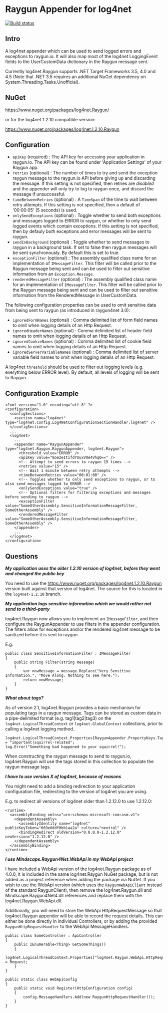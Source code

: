 Raygun Appender for log4net
===========================

[![Build status](https://ci.appveyor.com/api/projects/status/72mst5et9y15w1mc/branch/master?svg=true)](https://ci.appveyor.com/project/plmw/log4net-raygun-rb4sk/branch/master)

Intro
-----
A log4net appender which can be used to send logged errors and exceptions to raygun.io. It will also map most of the log4net LoggingEvent fields to the UserCustomData dictionary in the Raygun message sent.

Currently log4net.Raygun supports .NET Target Frameworks 3.5, 4.0 and 4.5 (Note that .NET 3.5 requires an additional NuGet dependency on System.Threading.Tasks.Unofficial).

NuGet
-----
https://www.nuget.org/packages/log4net.Raygun/

or for the log4net 1.2.10 compatible version:

https://www.nuget.org/packages/log4net.1.2.10.Raygun

Configuration
-------------

* `apiKey` (required) : The API key for accessing your application in raygun.io. The API key can be found under 'Application Settings' of your Raygun app.
* `retries` (optional) : The number of times to try and send the exception raygun message to the raygun.io API before giving up and discarding the message. If this setting is not specified, then retries are *disabled* and the appender will only try to log to raygun once, and discard the message if unsuccessful.
* `timeBetweenRetries` (optional) : A `TimeSpan` of the time to wait between retry attempts. If this setting is not specified, then a default of '00:00:05' (5 seconds) is used.
* `onlySendExceptions` (optional) : Toggle whether to send both exceptions and messages logged to ERROR to raygun, or whether to only send logged events which contain exceptions. If this setting is not specified, then by defauly *both* exceptions and error messages will be sent to raygun.
* `sendInBackground` (optional) : Toggle whether to send messages to raygun in a background task. If set to false then raygun messages will be sent synchronously. By default this is set to true.
* `exceptionFilter` (optional) : The assembly qualified class name for an implementation of `IMessageFilter`. This filter will be called prior to the Raygun message being sent and can be used to filter out sensitive information from an `Exception.Message`.
* `renderedMessageFilter` (optional) : The assembly qualified class name for an implementation of `IMessageFilter`. This filter will be called prior to the Raygun message being sent and can be used to filter out sensitive information from the RenderedMessage in UserCustomData.

The following configuration properties can be used to omit sensitive data from being sent to raygun (as introduced in raygun4net 3.0):

* `ignoredFormNames` (optional) : Comma delimited list of form field names to omit when logging details of an Http Request.
* `ignoredHeaderNames` (optional) : Comma delimited list of header field names to omit when logging details of an Http Request.
* `ignoredCookieNames` (optional) : Comma delimited list of cookie field names to omit when logging details of an Http Request.
* `ignoredServerVariableNames` (optional) : Comma delimited list of server variable field names to omit when logging details of an Http Request.

A log4net `threshold` should be used to filter out logging levels (e.g. everything below ERROR level). By default, all levels of logging will be sent to Raygun.

Configuration Example
---------------------

```
<?xml version="1.0" encoding="utf-8" ?>
<configuration>
  <configSections>
    <section name="log4net" type="log4net.Config.Log4NetConfigurationSectionHandler,log4net" />
  </configSections>
  ...
  <log4net>
    ...
    <appender name="RaygunAppender" type="log4net.Raygun.RaygunAppender, log4net.Raygun">
      <threshold value="ERROR" />
      <apiKey value="8oe2eItifdYUuxVOe4VhqQ==" />
      <!-- Attempt to send errors to raygun 15 times -->
      <retries value="15" />
      <!-- Wait 1 minute between retry attempts -->
      <timeBetweenRetries value="00:01:00" />
	  <!-- Toggles whether to only send exceptions to raygun, or to also send messages logged to ERROR -->
	  <onlySendExceptions value="true" />
      <!-- Optional filters for filtering exceptions and messages before sending to raygun -->
      <exceptionFilter value="SomeOtherAssembly.SensitiveInformationMessageFilter, SomeOtherAssembly" />
      <renderedMessageFilter value="SomeOtherAssembly.SensitiveInformationMessageFilter, SomeOtherAssembly" />
    </appender>
	...
  </log4net>
</configuration>
```

Questions
---------

***My application uses the older 1.2.10 version of log4net, before they went and changed the public key***

You need to use the https://www.nuget.org/packages/log4net.1.2.10.Raygun version built against that version of log4net. The source for this is located in the `log4net-1.2.10` branch.

***My application logs sensitive information which we would rather not send to a third-party***

log4net.Raygun now allows you to implement an `IMessageFilter`, and then configure the RaygunAppender to use filters in the appender configuration.
The filters allow for exceptions and/or the rendered log4net message to be sanitized before it is sent to raygun.

E.g.

```
public class SensitiveInformationFilter : IMessageFilter
{
	public string Filter(string message)
	{
		var newMessage = message.Replace("Very Sensitive Information.", "Move Along. Nothing to see here.");
		return newMessage;
	}
}
```

***What about tags?***

As of version 2.1, log4net.Raygun provides a basic mechanism for populating tags in a raygun message.
Tags can be stored as custom data in a pipe-delimited format (e.g. tag1|tag2|tag3) on the `log4net.LogicalThreadContext` or `log4net.GlobalContext` collections, prior to calling a log4net logging method..

```
log4net.LogicalThreadContext.Properties[RaygunAppender.PropertyKeys.Tags] = "important|squirrel-related";
log.Error("Something bad happened to your squirrel!"); 
```

When constructing the raygun message to send to raygun.io, log4net.Raygun will use the tags stored in this collection to populate the raygun message tags.

***I have to use version X of log4net, because of reasons***

You might need to add a binding redirection to your application configuration file, redirecting to the version of log4net you are using.

E.g. to redirect all versions of log4net older than 1.2.12.0 to use 1.2.12.0:

```
<runtime>
  <assemblyBinding xmlns="urn:schemas-microsoft-com:asm.v1">
    <dependentAssembly>
      <assemblyIdentity name="log4net" publicKeyToken="669e0ddf0bb1aa2a" culture="neutral" />
      <bindingRedirect oldVersion="0.0.0.0-1.2.12.0" newVersion="1.2.12.0" />
    </dependentAssembly>
  </assemblyBinding>
</runtime>
```

***I use Mindscape.Raygun4Net.WebApi in my WebApi project***

I have included a WebApi version of the log4net.Raygun package as of 4.0.0, it is included in the same log4net.Raygun NuGet package, but is not added as a project reference when adding the package via NuGet.
If you wish to use the WebApi version (which uses the `RaygunWebApiClient` instead of the standard RaygunClient), then remove the log4net.Raygun.dll and Mindscape.Raygun4Net4.dll references and replace them with the log4net.Raygun.WebApi.dll.

Additionally, you will need to store the WebApi HttpRequestMessage so that log4net.Raygun appender will be able to record the request details. This can either be done directly in individual Controllers, or
by adding the provided `RaygunHttpRequestHandler` to the WebApi MessageHandlers.

```
public class SomeController : ApiController
{
    public IEnumerable<Thing> GetSomeThings()
    {
        log4net.LogicalThreadContext.Properties["log4net.Raygun.WebApi.HttpRequestMessage"] = Request;
    }
}
```

```
public static class WebApiConfig
{
    public static void Register(HttpConfiguration config)
    {
        config.MessageHandlers.Add(new RaygunHttpRequestHandler());
    }
}
```


